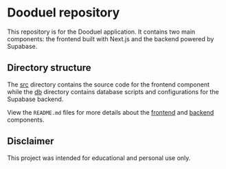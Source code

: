 # Dooduel repository

This repository is for the Dooduel application. It contains two main components: the frontend built with Next.js and the backend powered by Supabase.

## Directory structure

The [src](src) directory contains the source code for the frontend component while the [db](db) directory contains database scripts and configurations for the Supabase backend.

View the `README.md` files for more details about the [frontend](src/README.md) and [backend](db/README.md) components.

## Disclaimer

This project was intended for educational and personal use only.
